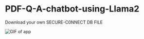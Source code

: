 # PDF-Q-A-chatbot-using-Llama2



Download your own SECURE-C0NNECT DB FILE






![GIF of app](video.gif)

